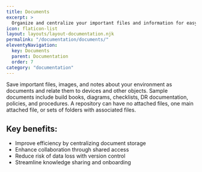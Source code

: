 ```yaml
---
title: Documents
excerpt: >
  Organize and centralize your important files and information for easy access and collaboration, boosting productivity and reducing errors.
icon: flaticon-list
layout: layouts/layout-documentation.njk
permalink: "/documentation/documents/"
eleventyNavigation:
  key: Documents
  parent: Documentation
  order: 7
category: "documentation"
---
```


Save important files, images, and notes about your environment as documents and relate them to devices and other objects. Sample documents include build books, diagrams, checklists, DR documentation, policies, and procedures. A repository can have no attached files, one main attached file, or sets of folders with associated files.

## Key benefits:

- Improve efficiency by centralizing document storage
- Enhance collaboration through shared access
- Reduce risk of data loss with version control
- Streamline knowledge sharing and onboarding

<!--
- [Document List](http://demo.itportal.com/v4/app/documents?ClientID=735)
-->